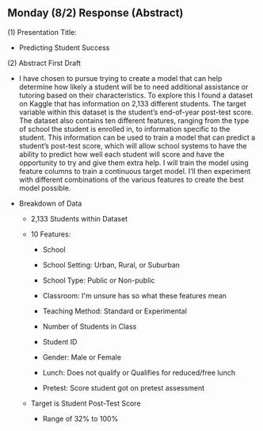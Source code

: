 ## Monday (8/2) Response (Abstract)

(1) Presentation Title:

- Predicting Student Success 

(2) Abstract First Draft

- 	I have chosen to pursue trying to create a model that can help determine how likely a student will be to need 
     additional assistance or tutoring based on their characteristics. To explore this I found a dataset on Kaggle that 
     has information on 2,133 different students. The target variable within this dataset is the student’s end-of-year 
     post-test score. The dataset also contains ten different features, ranging from the type of school the student 
     is enrolled in, to information specific to the student. This information can be used to train a model that can 
     predict a student’s post-test score, which will allow school systems to have the ability to predict how well each 
     student will score and have the opportunity to try and give them extra help. I will train the model using feature 
     columns to train a continuous target model. I’ll then experiment with different combinations of the various 
     features to create the best model possible.


- Breakdown of Data

    - 2,133 Students within Dataset
    
    - 10 Features:
      
        - School
          
        - School Setting: Urban, Rural, or Suburban
          
        - School Type: Public or Non-public
          
        - Classroom: I'm unsure has so what these features mean
          
        - Teaching Method: Standard or Experimental
    
        - Number of Students in Class
          
        - Student ID
          
        - Gender: Male or Female
          
        - Lunch: Does not qualify or Qualifies for reduced/free lunch
          
        - Pretest: Score student got on pretest assessment 
    
    - Target is Student Post-Test Score
    
        - Range of 32% to 100%
